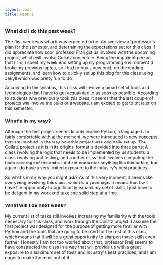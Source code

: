```yaml
---
layout: post
title: Week 1
---
```


### What did I do this past week?

The first week was what it was expected to be: An overview of professor's plan for the semester, and determining the expectations set for this class. I did appreciate how soon professor Fraij got us involved with the upcoming project, which will involve Collatz conjecture. Being the impatient person that I am, I spent my week end setting up my programming environment (I broke my previous laptop, so I had to buy a new one), do the reading assignments, and learn how to quickly set up this blog for this class using Jekyll which was pretty fun to do.

According to the syllabus, this class will involve a broad set of tools and technologies that I have to get acquainted to as soon as possible. According to students who previously took this class, it seems that the last couple of projects will involve the build of a website. I am excited to get to tht later on this semester.

### What's in my way?

Although the first project seems to only involve Python, a language I am fairly comfortable with at the moment, we were introduced to new concepts that are involved in the way how this project was originally set up. The Collatz project as it is in its original format is devided into three parts: A class involving the logic that needs to be implemented by us students, a class involving unit testing, and another class that involves computing the tests coverage of the code. I did not encounter anything like this before, but again I do have a very limited exposure to the industry's best practices. 

So what's in my way you might ask? As of this very moment, it seems like everything involving this class, which is a good sign. It means that I will have the opportunity to significantly expand my set of skills, I just have to be deligent in my work and take one solid step at a time.

### What will I do next week? 

My current list of tasks still involves increasing my familiarity with the tools necessary for this class, and work through the Collatz project. I assume the first project was designed for the purpose of getting more familiar with Python and the tools that are going to be used for the rest of this class, which means that it will be a great opportunity to sharpen those skills even further. Honestly I am not too worried about that, professor Fraij seems to have constructed the class in a way that will provide us with a great exposure to a maximum set of tools and industry's best practices, and I am eager to make the most out of it.
